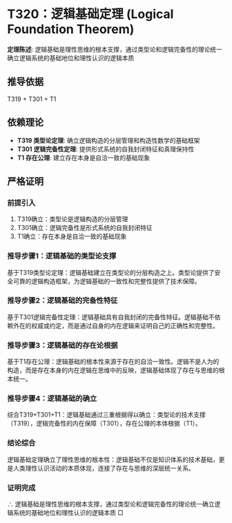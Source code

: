 # T320：逻辑基础定理 (Logical Foundation Theorem)

**定理陈述**: 逻辑基础是理性思维的根本支撑，通过类型论和逻辑完备性的理论统一确立逻辑系统的基础地位和理性认识的逻辑本质

## 推导依据
T319 + T301 + T1

## 依赖理论
- **T319 类型论定理**: 确立逻辑构造的分层管理和构造性数学的基础框架
- **T301 逻辑完备性定理**: 提供形式系统的自我封闭特征和真理保持性
- **T1 存在公理**: 建立存在本身是自洽一致的基础现象

## 严格证明

### 前提引入
1. T319确立：类型论是逻辑构造的分层管理
2. T301确立：逻辑完备性是形式系统的自我封闭特征
3. T1确立：存在本身是自洽一致的基础现象

### 推导步骤1：逻辑基础的类型论支撑
基于T319类型论定理：逻辑基础建立在类型论的分层构造之上。类型论提供了安全可靠的逻辑构造框架，为逻辑基础的一致性和完整性提供了技术保障。

### 推导步骤2：逻辑基础的完备性特征
基于T301逻辑完备性定理：逻辑基础具有自我封闭的完备性特征。逻辑基础不依赖外在的权威或约定，而是通过自身的内在逻辑来证明自己的正确性和完整性。

### 推导步骤3：逻辑基础的存在论根据
基于T1存在公理：逻辑基础的根本性来源于存在的自洽一致性。逻辑不是人为的构造，而是存在本身的内在逻辑在思维中的反映，逻辑基础体现了存在与思维的根本统一。

### 推导步骤4：逻辑基础的确立
综合T319+T301+T1：逻辑基础通过三重根据得以确立：类型论的技术支撑（T319），逻辑完备性的内在保障（T301），存在公理的本体根据（T1）。

### 结论综合
逻辑基础定理确立了理性思维的根本性：逻辑基础不仅是知识体系的技术基础，更是人类理性认识活动的本质体现，连接了存在与思维的深层统一关系。

### 证明完成
∴ 逻辑基础是理性思维的根本支撑，通过类型论和逻辑完备性的理论统一确立逻辑系统的基础地位和理性认识的逻辑本质 □